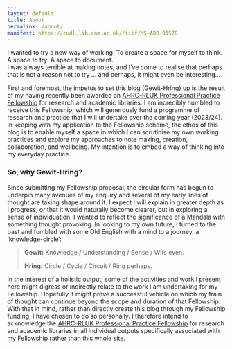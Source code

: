 ```yaml
---
layout: default
title: About
permalink: /about/
manifest: https://cudl.lib.cam.ac.uk//iiif/MS-ADD-01578
---
```

I wanted to try a new way of working. To create a space for myself to think.  
A space to try. A space to document.  
I was always terrible at making notes, and I’ve come to realise that perhaps that is not a reason not to try … and perhaps, it might even be interesting…  

First and foremost, the impetus to set this blog (Gewit-Hring) up is the result of my having recently been awarded an [AHRC-RLUK Professional Practice Fellowship](https://www.rluk.ac.uk/prof-practice-fellowships/) for research and academic libraries. I am incredibly humbled to receive this Fellowship, which will generously fund a programme of research and practice that I will undertake over the coming year (2023/24). In keeping with my application to the Fellowship scheme, the ethos of this blog is to enable myself a space in which I can scrutinise my own working practices and explore my approaches to note making, creation, collaboration, and wellbeing. My intention is to embed a way of thinking into my everyday practice.

### So, why Gewit-Hring?
Since submitting my Fellowship proposal, the circular form has begun to underpin many avenues of my enquiry and several of my early lines of thought are taking shape around it. I expect I will explain in greater depth as I progress, or that it would naturally become clearer, but in exploring a sense of individuation, I wanted to reflect the significance of a Mandala with something thought provoking. In looking to my own future, I turned to the past and fumbled with some Old English with a mind to a journey, a ‘knowledge-circle’:
> **Gewit:** Knowledge / Understanding / Sense / Wits even.
> 
> **Hring:** Circle / Cycle / Circuit / Ring perhaps.

In the interest of a holistic output, some of the activities and work I present here might digress or indirectly relate to the work I am undertaking for my Fellowship. Hopefully it might prove a successful vehicle on which my train of thought can continue beyond the scope and duration of that Fellowship. With that in mind, rather than directly create this blog through my Fellowship funding, I have chosen to do so personally. I therefore intend to acknowledge the [AHRC-RLUK Professional Practice Fellowship](https://www.rluk.ac.uk/prof-practice-fellowships/) for research and academic libraries in all individual outputs specifically associated with my Fellowship rather than this whole site.
